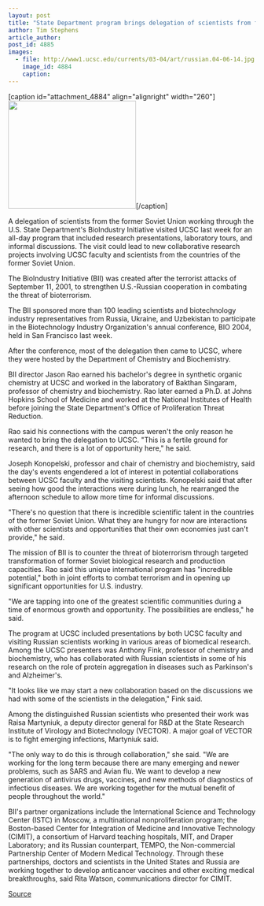 ```yaml
---
layout: post
title: "State Department program brings delegation of scientists from former Soviet Union to UCSC"
author: Tim Stephens
article_author: 
post_id: 4885
images:
  - file: http://www1.ucsc.edu/currents/03-04/art/russian.04-06-14.jpg
    image_id: 4884
    caption: 
---
```


[caption id="attachment_4884" align="alignright" width="260"]<a href="http://dev-ucsc-news.pantheonsite.io/wp-content/uploads/2004/06/russian.04-06-14.jpg"><img class="size-full wp-image-4884" src="http://dev-ucsc-news.pantheonsite.io/wp-content/uploads/2004/06/russian.04-06-14.jpg" alt="" width="260" height="219" /></a>[/caption]
<p>
  A delegation of scientists from the former Soviet Union working through the U.S. State Department's BioIndustry Initiative visited UCSC last week for an all-day program that included research presentations, laboratory tours, and informal discussions. The visit could lead to new collaborative research projects involving UCSC faculty and scientists from the countries of the former Soviet Union.<br>
</p>
<p>
  The BioIndustry Initiative (BII) was created after the terrorist attacks of September 11, 2001, to strengthen U.S.-Russian cooperation in combating the threat of bioterrorism.
</p>
<p>
  The BII sponsored more than 100 leading scientists and biotechnology industry representatives from Russia, Ukraine, and Uzbekistan to participate in the Biotechnology Industry Organization's annual conference, BIO 2004, held in San Francisco last week.
</p>
<p>
  After the conference, most of the delegation then came to UCSC, where they were hosted by the Department of Chemistry and Biochemistry.<br>
</p>
<p>
  BII director Jason Rao earned his bachelor's degree in synthetic organic chemistry at UCSC and worked in the laboratory of Bakthan Singaram, professor of chemistry and biochemistry. Rao later earned a Ph.D. at Johns Hopkins School of Medicine and worked at the National Institutes of Health before joining the State Department's Office of Proliferation Threat Reduction.<br>
</p>
<p>
  Rao said his connections with the campus weren't the only reason he wanted to bring the delegation to UCSC. "This is a fertile ground for research, and there is a lot of opportunity here," he said.<br>
</p>
<p>
  Joseph Konopelski, professor and chair of chemistry and biochemistry, said the day's events engendered a lot of interest in potential collaborations between UCSC faculty and the visiting scientists. Konopelski said that after seeing how good the interactions were during lunch, he rearranged the afternoon schedule to allow more time for informal discussions.<br>
</p>
<p>
  "There's no question that there is incredible scientific talent in the countries of the former Soviet Union. What they are hungry for now are interactions with other scientists and opportunities that their own economies just can't provide," he said.<br>
</p>
<p>
  The mission of BII is to counter the threat of bioterrorism through targeted transformation of former Soviet biological research and production capacities. Rao said this unique international program has "incredible potential," both in joint efforts to combat terrorism and in opening up significant opportunities for U.S. industry.<br>
</p>
<p>
  "We are tapping into one of the greatest scientific communities during a time of enormous growth and opportunity. The possibilities are endless," he said.<br>
</p>
<p>
  The program at UCSC included presentations by both UCSC faculty and visiting Russian scientists working in various areas of biomedical research. Among the UCSC presenters was Anthony Fink, professor of chemistry and biochemistry, who has collaborated with Russian scientists in some of his research on the role of protein aggregation in diseases such as Parkinson's and Alzheimer's.<br>
</p>
<p>
  "It looks like we may start a new collaboration based on the discussions we had with some of the scientists in the delegation," Fink said.<br>
</p>
<p>
  Among the distinguished Russian scientists who presented their work was Raisa Martyniuk, a deputy director general for R&amp;D at the State Research Institute of Virology and Biotechnology (VECTOR). A major goal of VECTOR is to fight emerging infections, Martyniuk said.<br>
</p>
<p>
  "The only way to do this is through collaboration," she said. "We are working for the long term because there are many emerging and newer problems, such as SARS and Avian flu. We want to develop a new generation of antivirus drugs, vaccines, and new methods of diagnostics of infectious diseases. We are working together for the mutual benefit of people throughout the world."<br>
</p>
<p>
  BII's partner organizations include the International Science and Technology Center (ISTC) in Moscow, a multinational nonproliferation program; the Boston-based Center for Integration of Medicine and Innovative Technology (CIMIT), a consortium of Harvard teaching hospitals, MIT, and Draper Laboratory; and its Russian counterpart, TEMPO, the Non-commercial Partnership Center of Modern Medical Technology. Through these partnerships, doctors and scientists in the United States and Russia are working together to develop anticancer vaccines and other exciting medical breakthroughs, said Rita Watson, communications director for CIMIT.<br>
</p>
<p><a href="http://www1.ucsc.edu/currents/03-04/06-14/scientists.html" title="Permalink to scientists">Source</a></p>
